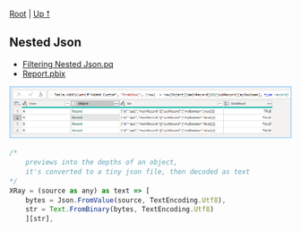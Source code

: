 [Root](https://github.com/ninmonkey/ninMonkQuery-examples) | [Up ⭡](./..)

## Nested Json

- [Filtering Nested Json.pq](./pq/filtering-nested-json.md)
- [Report.pbix](./Filter%20Json%20-%20Filtering%20Nested%20Values%20Without%20Expanding%20values.pbix) 

![Text.ReplacePartialMatch.mp4](./img/filtering-nested-values-without-expanding-json.png)

```js
/* 
    previews into the depths of an object,
    it's converted to a tiny json file, then decoded as text
*/
XRay = (source as any) as text => [
    bytes = Json.FromValue(source, TextEncoding.Utf8),
    str = Text.FromBinary(bytes, TextEncoding.Utf8)
    ][str],
```
